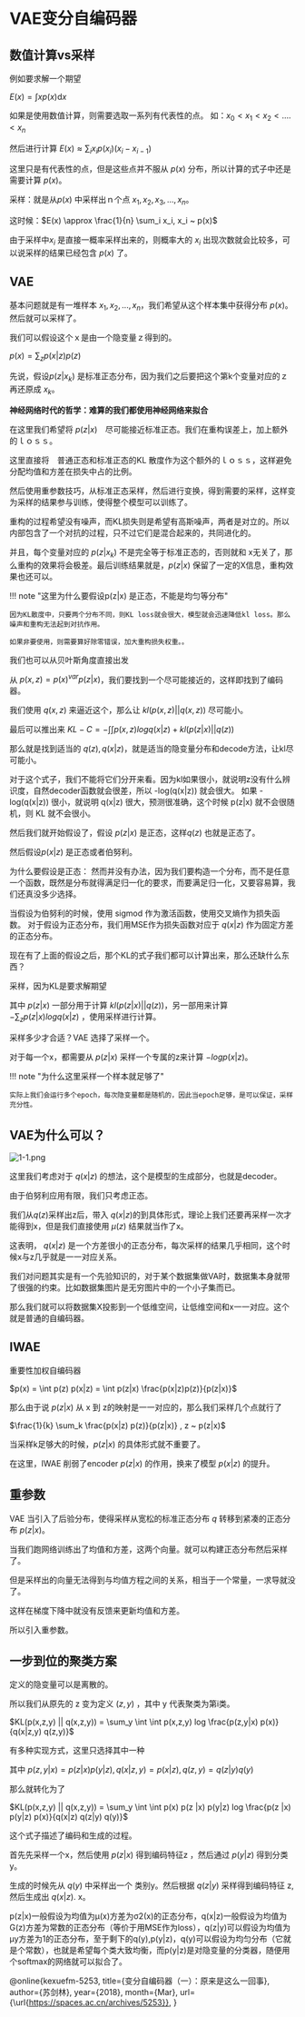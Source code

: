
# VAE变分自编码器


## 数值计算vs采样

例如要求解一个期望

$E(x) = \int x p(x) \mathrm{d}x$

如果是使用数值计算，则需要选取一系列有代表性的点。
如：$x_0 < x_1 < x_2 < .... < x_n$

然后进行计算 $E(x) \approx \sum_i x_i p(x_i)(x_i - x_{i-1})$

这里只是有代表性的点，但是这些点并不服从 $p(x)$ 分布，所以计算的式子中还是需要计算 $p(x)$。

采样：就是从$p(x)$ 中采样出ｎ个点 $x_1,x_2,x_3,...,x_n$。

这时候：$E(x) \approx \frac{1}{n} \sum_i x_i, x_i ~ p(x)$

由于采样中$x_i$ 是直接一概率采样出来的，则概率大的 $x_i$ 出现次数就会比较多，可以说采样的结果已经包含 $p(x)$ 了。 

## VAE

基本问题就是有一堆样本 $x_1,x_2,...,x_n$，我们希望从这个样本集中获得分布 $p(x)$。然后就可以采样了。

我们可以假设这个ｘ是由一个隐变量ｚ得到的。

$p(x) = \sum_z p(x|z) p(z)$

先说，假设$p(z|x_k)$ 是标准正态分布，因为我们之后要把这个第k个变量对应的ｚ再还原成 $x_k$。

**神经网络时代的哲学：难算的我们都使用神经网络来拟合**

在这里我们希望将 $p(z|x)$　尽可能接近标准正态。我们在重构误差上，加上额外的ｌｏｓｓ。

这里直接将　普通正态和标准正态的KL 散度作为这个额外的ｌｏｓｓ，这样避免分配均值和方差在损失中占的比例。


然后使用重参数技巧，从标准正态采样，然后进行变换，得到需要的采样，这样变为采样的结果参与训练，使得整个模型可以训练了。


重构的过程希望没有噪声，而KL损失则是希望有高斯噪声，两者是对立的。所以内部包含了一个对抗的过程，只不过它们是混合起来的，共同进化的。



并且，每个变量对应的 $p(z|x_k)$ 不是完全等于标准正态的，否则就和 x无关了，那么重构的效果将会极差。最后训练结果就是，$p(z|x)$ 保留了一定的X信息，重构效果也还可以。


!!! note "这里为什么要假设p(z|x) 是正态，不能是均匀等分布"

    因为KL散度中，只要两个分布不同，则KL loss就会很大，模型就会迅速降低kl loss。那么噪声和重构无法起到对抗作用。

    如果非要使用，则需要算好除零错误，加大重构损失权重。。



我们也可以从贝叶斯角度直接出发

从 $p(x,z)=  p(x)^{var} p(z|x)$，我们要找到一个尽可能接近的，这样即找到了编码器。

我们使用 $q(x,z)$ 来逼近这个，那么让 $kl(p(x,z) || q(x,z))$ 尽可能小。

最后可以推出来 $KL - C = -\int \int p(x,z) log q(x|z) + kl(p(z|x) || q(z))$

那么就是找到适当的 $q(z),q(x|z)$，就是适当的隐变量分布和decode方法，让kl尽可能小。


对于这个式子，我们不能将它们分开来看。因为kl如果很小，就说明z没有什么辨识度，自然decoder函数就会很差，所以 -log(q(x|z)) 就会很大。
如果 -log(q(x|z)) 很小，就说明 q(x|z) 很大，预测很准确，这个时候 p(z|x) 就不会很随机，则 KL 就不会很小。


然后我们就开始假设了，假设 $p(z|x)$ 是正态，这样$q(z)$ 也就是正态了。

然后假设$p(x|z)$ 是正态或者伯努利。

为什么要假设是正态：
然而并没有办法，因为我们要构造一个分布，而不是任意一个函数，既然是分布就得满足归一化的要求，而要满足归一化，又要容易算，我们还真没多少选择。


当假设为伯努利的时候，使用 sigmod 作为激活函数，使用交叉熵作为损失函数。
对于假设为正态分布，我们用MSE作为损失函数对应于 $q(x|z)$ 作为固定方差的正态分布。


现在有了上面的假设之后，那个KL的式子我们都可以计算出来，那么还缺什么东西？

采样，因为KL是要求解期望

其中 $p(z|x)$ 一部分用于计算 $kl(p(z|x) || q(z))$，另一部用来计算 $-\sum_z p(z|x) log q(x|z)$ ，使用采样进行计算。

采样多少才合适？VAE 选择了采样一个。

对于每一个x，都需要从 $p(z|x)$ 采样一个专属的z来计算 $-logp(x|z)$。

!!! note "为什么这里采样一个样本就足够了"

    实际上我们会运行多个epoch，每次隐变量都是随机的，因此当epoch足够，是可以保证，采样充分性。


## VAE为什么可以？


![1-1.png](1-1.png)


这里我们考虑对于 $q(x|z)$ 的想法，这个是模型的生成部分，也就是decoder。

由于伯努利应用有限，我们只考虑正态。

我们从$q(z)$采样出z后，带入 $q(x|z)$的到具体形式，理论上我们还要再采样一次才能得到x，但是我们直接使用 $\mu(z)$ 结果就当作了x。

这表明， $q(x|z)$ 是一个方差很小的正态分布，每次采样的结果几乎相同，这个时候x与z几乎就是一一对应关系。


我们对问题其实是有一个先验知识的，对于某个数据集做VA时，数据集本身就带了很强的约束。比如数据集图片是无穷图片中的一个小子集而已。

那么我们就可以将数据集X投影到一个低维空间，让低维空间和x一一对应。这个就是普通的自编码器。


## IWAE

重要性加权自编码器

$p(x) = \int p(z) p(x|z) = \int p(z|x) \frac{p(x|z)p(z)}{p(z|x)}$

那么由于说 $p(z|x)$ 从 x 到 z的映射是一一对应的，那么我们采样几个点就行了

$\frac{1}{k} \sum_k \frac{p(x|z) p(z)}{p(z|x)} , z ~ p(z|x)$


当采样k足够大的时候，$p(z|x)$  的具体形式就不重要了。

在这里，IWAE 削弱了encoder $p(z|x)$ 的作用，换来了模型 $p(x|z)$ 的提升。


## 重参数

VAE 当引入了后验分布，使得采样从宽松的标准正态分布 $q$ 转移到紧凑的正态分布 $p(z|x)$。

当我们跑网络训练出了均值和方差，这两个向量。就可以构建正态分布然后采样了。

但是采样出的向量无法得到与均值方程之间的关系，相当于一个常量，一求导就没了。

这样在梯度下降中就没有反馈来更新均值和方差。

所以引入重参数。


## 一步到位的聚类方案


定义的隐变量可以是离散的。

所以我们从原先的 z 变为定义 $(z,y)$ ，其中 y 代表聚类为第i类。

$KL(p(x,z,y) || q(x,z,y)) = \sum_y \int \int p(x,z,y) log \frac{p(z,y|x) p(x)}{q(x|z,y) q(z,y)}$

有多种实现方式，这里只选择其中一种


其中 $p(z,y|x) = p(z|x) p(y|z), q(x | z,y) =  p(x | z), q(z,y) = q(z | y)q(y)$

那么就转化为了

$KL(p(x,z,y) || q(x,z,y)) = \sum_y \int \int p(x) p(z |x) p(y|z) log \frac{p(z |x) p(y|z) p(x)}{q(x|z) q(z|y) q(y)}$


这个式子描述了编码和生成的过程。

首先先采样一个x，然后使用 $p(z|x)$ 得到编码特征z ，然后通过 $p(y|z)$ 得到分类y。

生成的时候先从 $q(y)$ 中采样出一个 类别y。然后根据 $q(z|y)$ 采样得到编码特征 z,然后生成出 $q(x|z)$. x。


p(z|x)一般假设为均值为μ(x)方差为σ2(x)的正态分布，q(x|z)一般假设为均值为G(z)方差为常数的正态分布（等价于用MSE作为loss），q(z|y)可以假设为均值为μy方差为1的正态分布，至于剩下的q(y),p(y|z)，q(y)可以假设为均匀分布（它就是个常数），也就是希望每个类大致均衡，而p(y|z)是对隐变量的分类器，随便用个softmax的网络就可以拟合了。




@online{kexuefm-5253,
        title={变分自编码器（一）：原来是这么一回事},
        author={苏剑林},
        year={2018},
        month={Mar},
        url={\url{https://spaces.ac.cn/archives/5253}},
}
